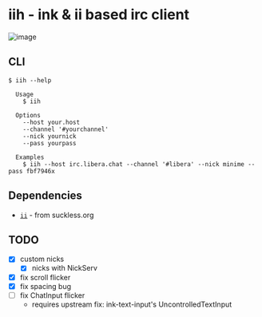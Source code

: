 # iih - ink & ii based irc client

![image](https://github.com/emivespa/iih/assets/82109173/a37cd418-2c1f-4e8c-9069-557f9e8f1aea)

## CLI

```
$ iih --help

  Usage
    $ iih

  Options
    --host your.host
    --channel '#yourchannel'
    --nick yournick
    --pass yourpass

  Examples
    $ iih --host irc.libera.chat --channel '#libera' --nick minime --pass fbf7946x
```

## Dependencies

- [`ii`](https://tools.suckless.org/ii/) - from suckless.org

## TODO

- [x] custom nicks
  - [x] nicks with NickServ
- [x] fix scroll flicker
- [x] fix spacing bug
- [ ] fix ChatInput flicker
  - requires upstream fix: ink-text-input's UncontrolledTextInput

